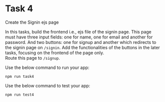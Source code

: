 # Task 4

Create the Signin ejs page

In this tasks, build the frontend i.e., ejs file of the signin page.
This page must have three input fields: one for name, one for email and another for password.
And two buttons: one for signup and another which redirects to the signin page on `/signin`. Add the functionalities of the buttons in the later tasks, focusing on the frontend of the page only.  
Route this page to `/signup`.

Use the below command to run your app:

```
npm run task4
```

Use the below command to test your app:

```
npm run test4
```
